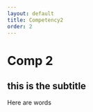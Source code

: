 ```yaml
---
layout: default
title: Competency2
order: 2
---
```


# Comp 2

## this is the subtitle 

Here are words